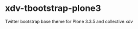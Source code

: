 xdv-tbootstrap-plone3
=====================

Twitter bootstrap base theme for Plone 3.3.5 and collective.xdv